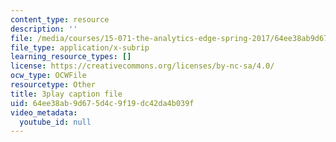```yaml
---
content_type: resource
description: ''
file: /media/courses/15-071-the-analytics-edge-spring-2017/64ee38ab9d675d4c9f19dc42da4b039f_oAW8AgU0FE4.vtt
file_type: application/x-subrip
learning_resource_types: []
license: https://creativecommons.org/licenses/by-nc-sa/4.0/
ocw_type: OCWFile
resourcetype: Other
title: 3play caption file
uid: 64ee38ab-9d67-5d4c-9f19-dc42da4b039f
video_metadata:
  youtube_id: null
---
```

